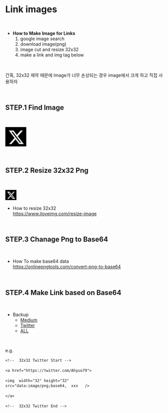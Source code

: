 # Link images

</br>

* **How to Make Image for Links**                    
    1. google image search           
    2. download image(png)         
    3. image cut and resize 32x32         
    4. make a link and img tag below    

</br>

간혹, 32x32 제약 때문에 Image가 너무 손상되는 경우 image에서 크게 하고 직접 사용하자 

</br>

## STEP.1 Find Image

</br>

 ![](./link_imgs/x_serach.png)


</br>

## STEP.2 Resize 32x32 Png   

</br>

![](./link_imgs/x_32x32.png) 

* How to resize 32x32            
    https://www.iloveimg.com/resize-image

</br>

## STEP.3 Chanage Png to Base64

</br>

* How To make base64 data  
     https://onlinepngtools.com/convert-png-to-base64

</br>

## STEP.4 Make Link based on Base64      

</br>

* Backup       
    * [Medium](./links/base64_medium.md)       
    * [Twitter](./links/base64_twitter.md)    
    * [ALL](./links/base64_all.md)        


</br>

e.g. 
```
<!--  32x32 Twitter Start -->

<a href="https://twitter.com/Ahyuo79">

<img  width="32" height="32" 
src="data:image/png;base64,  xxx   />

</a>

<!--  32x32 Twitter End -->

```

</br>